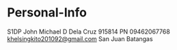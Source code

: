 # Personal-Info

S1DP John Michael D Dela Cruz 915814 PN
09462067768
khelsingkito201092@gmail.com
San Juan Batangas